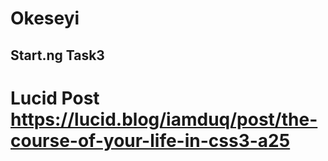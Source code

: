 # Okeseyi
## Start.ng Task3
# Lucid Post https://lucid.blog/iamduq/post/the-course-of-your-life-in-css3-a25
